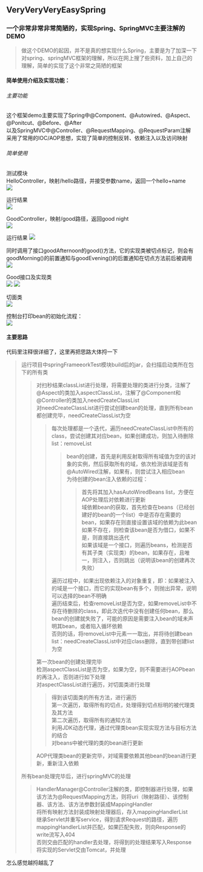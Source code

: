## VeryVeryVeryEasySpring <br>
### 一个非常非常非常简陋的，实现Spring、SpringMVC主要注解的DEMO <br>

> 做这个DEMO的起因，并不是真的想实现什么Spring，主要是为了加深一下对spring、springMVC框架的理解，所以在网上搜了些资料，加上自己的理解，简单的实现了这个非常之简陋的框架 <br>

#### 简单使用介绍及实现功能： <br>
###### 主要功能 <br>
这个框架demo主要实现了Spring中@Component、@Autowired、@Aspect、@Ponitcut、@Before、@After <br>
以及SpringMVC中@Controller、@RequestMapping、@RequestParam注解 <br>
采用了常用的IOC/AOP思想，实现了简单的控制反转、依赖注入以及访问映射 <br>

###### 简单使用 <br>
测试模块 <br>
HelloController，映射/hello路径，并接受参数name，返回一个hello+name <br>
![](https://github.com/luopoQAQ/VeryVeryVeryEasySpring/blob/master/test_img/hello.PNG)

运行结果 <br>
![](https://github.com/luopoQAQ/VeryVeryVeryEasySpring/blob/master/test_img/hello_google.PNG)

GoodController，映射/good路径，返回good night <br>
![](https://github.com/luopoQAQ/VeryVeryVeryEasySpring/blob/master/test_img/good.PNG)

运行结果
![](https://github.com/luopoQAQ/VeryVeryVeryEasySpring/blob/master/test_img/good_google.PNG)

同时调用了接口goodAfternoon的good()方法，它的实现类被切点标记，则会有goodMorning()的前置通知与goodEvening()的后置通知在切点方法前后被调用 <br>
![](https://github.com/luopoQAQ/VeryVeryVeryEasySpring/blob/master/test_img/qiemian.PNG)

Good接口及实现类 <br>
![](https://github.com/luopoQAQ/VeryVeryVeryEasySpring/blob/master/test_img/goodInterface.PNG)
![](https://github.com/luopoQAQ/VeryVeryVeryEasySpring/blob/master/test_img/goodInterfaceImpl.PNG)

切面类 <br>
![](https://github.com/luopoQAQ/VeryVeryVeryEasySpring/blob/master/test_img/aspect.PNG)

控制台打印bean的初始化流程： <br>
![](https://github.com/luopoQAQ/VeryVeryVeryEasySpring/blob/master/test_img/kongzhitai.PNG)

#### 主要思路 <br>
代码里注释很详细了，这里再把思路大体捋一下 <br>

> 运行项目中springFrameeorkTest模块build后的jar，会扫描启动类所在包下的所有类 <br>
>> 对扫秒结果classList进行处理，将需要处理的类进行分类，注解了@Aspect的类加入aspectClassList，注解了@Component和@Controller的类加入needCreateClassList <br>
>> 对needCreateClassList进行尝试创建bean的处理，直到所有bean都创建完毕，needCreateClassList为空 <br>
>>> 每次处理都是一个迭代，遍历needCreateClassList中所有的class，尝试创建其对应bean，如果创建成功，则加入待删除list：removeList <br>
>>>> bean的创建，首先是利用反射取得所有域值为空的该对象的实例，然后获取所有的域，依次检测该域是否有@AutoWired注解，如果有，则尝试注入相应bean <br>
>>>> 为待创建的bean注入依赖的过程： <br>
>>>>> 首先将其加入hasAutoWiredBeans list，方便在AOP处理后对依赖进行更新 <br>
>>>>> 域依赖bean的获取，首先检查在beans（已经创建好的bean的一个list）中是否存在需要的bean，如果存在则直接设置该域的依赖为此bean <br>
>>>>> 如果不存在，则检查该bean是否为借口，如果不是，则直接跳出迭代 <br>
>>>>> 如果该域是一个接口，则遍历beans，检测是否有其子类（实现类）的bean，如果存在，且唯一，则注入，否则跳出（说明该bean的创建再次失败）<br>
>>>>> 
>>>> 
>>> 遍历过程中，如果出现依赖注入的对象重复，即：如果被注入的域是一个接口，而它的实现bean有多个，则抛出异常，说明可以选择的bean不明确 <br>
>>> 遍历结束后，检查removeList是否为空，如果removeList中不存在待删除的class，即此次迭代中没有创建任何bean，那么bean的创建就失败了，可能的原因是需要注入bean的域未声明其bean，或者陷入循环依赖 <br>
>>> 否则的话，将removeList中元素一一取出，并将待创建bean list：needCreateClassList中对应class删除，直到带创建list为空 <br>
>>> 
>> 第一次bean的创建处理完毕 <br>
>> 检测aspectClassList是否为空，如果为空，则不需要进行AOPbean的再注入，否则进行如下处理 <br>
>> 对aspectClassList进行遍历，对切面类进行处理 <br>
>>> 得到该切面类的所有方法，进行遍历 <br>
>>> 第一次遍历，取得所有的切点，处理得到切点标明的被代理类及其方法 <br>
>>> 第二次遍历，取得所有的通知方法 <br>
>>> 利用JDK动态代理，通过代理类bean实现实现方法与目标方法的结合 <br>
>>> 对beans中被代理的类的bean进行更新 <br>
>>> 
>> AOP代理类bean的更新完毕，对域需要依赖其他bean的bean进行更新，重新注入依赖 <br>
>> 
> 所有bean处理完毕后，进行springMVC的处理 <br>
>> HandlerManager@Controller注解的类，即控制器进行处理，如果该方法为@RequestMapping方法，则将uri（映射路径）、该控制器、该方法、该方法参数封装成MappingHandler <br>
>> 将所有映射方法封装成映射处理器后，存入mappingHandlerList <br>
>> 继承Servlet并重写service，得到请求Request的路径，遍历mappingHandlerList并匹配，如果匹配失败，则向Response的write流写入404 <br>
>> 否则交由匹配的handler去处理，将得到的处理结果写入Response <br>
>> 将实现的Servlet交由Tomcat，并处理 <br>

怎么感觉越捋越乱了






